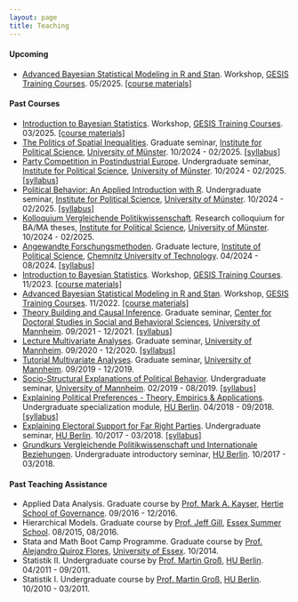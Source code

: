```yaml
---
layout: page
title: Teaching
---
```


<style>
        ul.yr {
                list-style: none;
                margin-left: 0;
                padding-left: 1em;
                text-indent: -1em;
        }
</style>

#### Upcoming

* <a href="https://github.com/denis-cohen/statmodeling">Advanced Bayesian Statistical Modeling in R and Stan</a>. Workshop, <a href="https://training.gesis.org/">GESIS Training Courses</a>. 05/2025. <a href="https://github.com/denis-cohen/statmodeling">[course materials]</a>

#### Past Courses

* <a href="https://github.com/denis-cohen/statmodeling">Introduction to Bayesian Statistics</a>. Workshop, <a href="https://training.gesis.org/">GESIS Training Courses</a>. 03/2025. <a href="https://github.com/denis-cohen/bayesintro">[course materials]</a>
* <a href="https://studium.uni-muenster.de/qisserver/rds?state=verpublish&status=init&vmfile=no&moduleCall=webInfo&publishConfFile=webInfo&publishSubDir=veranstaltung&veranstaltung.veranstid=423307">The Politics of Spatial Inequalities</a>. Graduate seminar, <a href="https://www.uni-muenster.de/IfPol/en/index.shtml">Institute for Political Science</a>, <a href="https://www.uni-muenster.de/en/">University of Münster</a>. 10/2024 - 02/2025.  <a href="03-tposi-syllabus.pdf">[syllabus]</a>
* <a href="https://studium.uni-muenster.de/qisserver/rds?state=verpublish&status=init&vmfile=no&moduleCall=webInfo&publishConfFile=webInfo&publishSubDir=veranstaltung&veranstaltung.veranstid=423306">Party Competition in Postindustrial Europe</a>. Undergraduate seminar, <a href="https://www.uni-muenster.de/IfPol/en/index.shtml">Institute for Political Science</a>, <a href="https://www.uni-muenster.de/en/">University of Münster</a>. 10/2024 - 02/2025.  <a href="02-pcipe-syllabus.pdf">[syllabus]</a>
* <a href="https://studium.uni-muenster.de/qisserver/rds?state=verpublish&status=init&vmfile=no&moduleCall=webInfo&publishConfFile=webInfo&publishSubDir=veranstaltung&veranstaltung.veranstid=423305&noDBAction=y&init=y">Political Behavior: An Applied Introduction with R</a>. Undergraduate seminar, <a href="https://www.uni-muenster.de/IfPol/en/index.shtml">Institute for Political Science</a>, <a href="https://www.uni-muenster.de/en/">University of Münster</a>. 10/2024 - 02/2025.  <a href="01-pbaaiwr-syllabus-updated.pdf">[syllabus]</a>
* <a href="https://studium.uni-muenster.de/qisserver/rds?state=verpublish&status=init&vmfile=no&moduleCall=webInfo&publishConfFile=webInfo&publishSubDir=veranstaltung&publishid=423302">Kolloquium Vergleichende Politikwissenschaft</a>. Research colloquium for BA/MA theses, <a href="https://www.uni-muenster.de/IfPol/en/index.shtml">Institute for Political Science</a>, <a href="https://www.uni-muenster.de/en/">University of Münster</a>. 10/2024 - 02/2025.
* <a href="https://bildungsportal.sachsen.de/opal/auth/RepositoryEntry/43647565836?22">Angewandte Forschungsmethoden</a>. Graduate lecture, <a href="https://www.tu-chemnitz.de/phil/politik/institut/institut.php">Institute of Political Science</a>, <a href="https://www.tu-chemnitz.de/">Chemnitz University of Technology</a>. 04/2024 - 08/2024.  <a href="vorlesungsplan_angewandte_forschungsmethoden_1.pdf">[syllabus]</a>
* <a href="https://github.com/denis-cohen/statmodeling">Introduction to Bayesian Statistics</a>. Workshop, <a href="https://training.gesis.org/">GESIS Training Courses</a>. 11/2023. <a href="https://github.com/denis-cohen/bayesintro">[course materials]</a>
* <a href="https://github.com/denis-cohen/statmodeling">Advanced Bayesian Statistical Modeling in R and Stan</a>. Workshop, <a href="https://training.gesis.org/">GESIS Training Courses</a>. 11/2022. <a href="https://github.com/denis-cohen/statmodeling">[course materials]</a>
* <a href="https://portal2.uni-mannheim.de:443/portal2/pages/startFlow.xhtml?_flowId=detailView-flow&unitId=22745&periodId=256&navigationPosition=studiesOffered,searchCourses">Theory Building and Causal Inference</a>. Graduate seminar, <a href="https://www.uni-mannheim.de/gess/programs/cdss/">Center for Doctoral Studies in Social and Behavioral Sciences</a>, <a href="https://www.uni-mannheim.de/en/">University of Mannheim</a>. 09/2021 - 12/2021. <a href="syllabus_tbci21.pdf">[syllabus]</a>
* <a href="https://portal2.uni-mannheim.de:443/portal2/pages/startFlow.xhtml?_flowId=detailView-flow&unitId=22745&periodId=256&navigationPosition=studiesOffered,searchCourses">Lecture Multivariate Analyses</a>. Graduate seminar, <a href="https://www.uni-mannheim.de/en/">University of Mannheim</a>. 09/2020 - 12/2020. <a href="syllabus_qm2020.pdf">[syllabus]</a>
* <a href="https://portal2.uni-mannheim.de/portal2/pages/cm/exa/coursemanagement/basicCourseData.xhtml?_flowId=searchCourseNonStaff-flow&_flowExecutionKey=e1s4">Tutorial Multivariate Analyses</a>. Graduate seminar, <a href="https://www.uni-mannheim.de/en/">University of Mannheim</a>. 09/2019 - 12/2019.
* <a href="https://portal2.uni-mannheim.de/portal2/pages/cm/exa/coursecatalog/showCourseCatalog.xhtml?_flowId=showCourseCatalog-flow&_flowExecutionKey=e1s8">Socio-Structural Explanations of Political Behavior</a>. Undergraduate seminar, <a href="https://www.uni-mannheim.de/en/">University of Mannheim</a>. 02/2019 - 08/2019. <a href="syllabus_ssepb19.pdf">[syllabus]</a>
* <a href="https://agnes.hu-berlin.de/lupo/rds?state=verpublish&status=init&vmfile=no&publishid=138894&moduleCall=webInfo&publishConfFile=webInfo&publishSubDir=veranstaltung">Explaining Political Preferences - Theory, Empirics & Applications</a>. Undergraduate specialization module, <a href="https://www.sowi.hu-berlin.de/">HU Berlin</a>. 04/2018 - 09/2018. <a href="syllabus_epp18.pdf">[syllabus]</a>
* <a href="https://agnes.hu-berlin.de/lupo/rds?state=verpublish&status=init&vmfile=no&publishid=132468&moduleCall=webInfo&publishConfFile=webInfo&publishSubDir=veranstaltung">Explaining Electoral Support for Far Right Parties</a>. Undergraduate seminar, <a
 href="https://www.sowi.hu-berlin.de/">HU Berlin</a>. 10/2017 - 03/2018. <a href="syllabus_eesfrp17.pdf">[syllabus]</a>
* <a href="https://agnes.hu-berlin.de/lupo/rds?state=verpublish&status=init&vmfile=no&publishid=132232&moduleCall=webInfo&publishConfFile=webInfo&publishSubDir=veranstaltung">Grundkurs Vergleichende Politikwissenschaft und Internationale Beziehungen</a>. Undergraduate introductory seminar, <a
 href="https://www.sowi.hu-berlin.de/">HU Berlin</a>. 10/2017 - 03/2018.
 
#### Past Teaching Assistance

* Applied Data Analysis. Graduate course by <a
 href="http://mark-kayser.com/">Prof. Mark A. Kayser</a>, <a
 href="https://www.hertie-school.org/en/">Hertie School of Governance</a>. 09/2016 - 12/2016.
* Hierarchical Models. Graduate course by <a
 href="http://pages.wustl.edu/jgill">Prof. Jeff Gill</a>, <a
 href="http://essexsummerschool.com/">Essex Summer School</a>. 08/2015, 08/2016.
* Stata and Math Boot Camp Programme. Graduate course by <a
 href="http://privatewww.essex.ac.uk/~aquiro/">Prof. Alejandro Quiroz Flores</a>,
<a
 href="http://www.essex.ac.uk/government/">University of Essex</a>. 10/2014.
* Statistik II. Undergraduate course by <a
 href="http://www.uni-tuebingen.de/fakultaeten/wirtschafts-und-sozialwissenschaftliche-fakultaet/faecher/soziologie/institut/personal-nach-funktionen/prof-dr-martin-gross.html">Prof. Martin Groß</a>, <a
 href="https://www.sowi.hu-berlin.de/">HU Berlin</a>. 04/2011 - 09/2011.
* Statistik I. Undergraduate course by <a
 href="http://www.uni-tuebingen.de/fakultaeten/wirtschafts-und-sozialwissenschaftliche-fakultaet/faecher/soziologie/institut/personal-nach-funktionen/prof-dr-martin-gross.html">Prof. Martin Groß</a>, <a
 href="https://www.sowi.hu-berlin.de/">HU Berlin</a>. 10/2010 - 03/2011.

